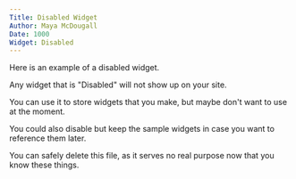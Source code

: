 ```yaml
---
Title: Disabled Widget
Author: Maya McDougall
Date: 1000
Widget: Disabled
---
```


Here is an example of a disabled widget.

Any widget that is "Disabled" will not show up on your site.

You can use it to store widgets that you make, but maybe don't want to use at the moment.

You could also disable but keep the sample widgets in case you want to reference them later.

You can safely delete this file, as it serves no real purpose now that you know these things.
